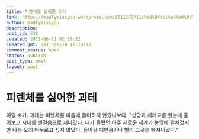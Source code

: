 ```yaml
---
title: 피렌체를 싫어한 괴테
link: https://madlymissyou.wordpress.com/2011/06/11/%ed%94%bc%eb%a0%8c%ec%b2%b4%eb%a5%bc-%ec%8b%ab%ec%96%b4%ed%95%9c-%ea%b4%b4%ed%85%8c/
author: madlymissyou
description: 
post_id: 538
created: 2011-06-11 02:19:22
created_gmt: 2011-06-10 17:19:22
comment_status: open
status: publish
post_type: post
layout: post
---
```


# 피렌체를 싫어한 괴테

이럴 수가. 괴테는 피렌체를 마음에 들어하지 않았나보다. "성당과 세례교를 한눈에 훑어보고 시내를 잰걸음으로 지나갔다. 내가 몰랐던 아주 새로운 세계가 눈앞에 펼쳐졌지만 나는 오래 머무르고 싶지 않았다. 들어갈 때만큼이나 빨리 그곳을 빠져나왔다."